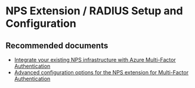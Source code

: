 <properties
    pageTitle="NPS Extension / RADIUS Setup and Configuration"
    description="NPS Extension / RADIUS Setup and Configuration"
    service="microsoft.aad"
    resource="Microsoft_AAD_IAM"
    authors="curtand"
    displayOrder="1770"
    supportTopicIds="32615400"
    selfHelpType="generic"
    resourceTags=""
    productPesIds="16579"
    cloudEnvironments="public"
 />

# NPS Extension / RADIUS Setup and Configuration

## **Recommended documents**

* [Integrate your existing NPS infrastructure with Azure Multi-Factor Authentication](https://docs.microsoft.com/azure/active-directory/authentication/howto-mfa-nps-extension)
* [Advanced configuration options for the NPS extension for Multi-Factor Authentication](https://docs.microsoft.com/azure/active-directory/authentication/howto-mfa-nps-extension)
